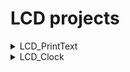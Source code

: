 # LCD projects
<details>
  <summary>
    LCD_PrintText
  </summary>
  
## LCD SetUp Schema 
![LCD SetUp!](https://cdn.forbot.pl/blog/wp-content/uploads/2015/08/Arduino_LCD.png "LCD SetUp")

## Hardware
| Name          | Model  | Datasheet |
| :---------    | ------ | --------- |
| Arduino       | UNO R3 | [link](https://docs.arduino.cc/resources/datasheets/A000066-datasheet.pdf) |
| LCD justPI    | 2x16 5V| [link](https://botland.com.pl/content/31-arduino-i-wyswietlacz-lcd) |
| Potentiometer | B10K   | [link](https://botland.com.pl/potencjometry-obrotowe-suwakowe-i-liniowe/2168-potencjometr-obrotowy-10k-liniowy-1-8w-5904422303716.html?cd=18298825651&ad=&kd=&gad_source=1&gclid=CjwKCAiAg8S7BhATEiwAO2-R6nVjSzS0t6gPw0kFgi_3WsfxE8csUXtReieZPCBcfZ78UnZSHN7_SRoCzyMQAvD_BwE) |

## Library
- [Liquid Crystal](https://docs.arduino.cc/libraries/liquidcrystal/)
</details>

<details>
  <summary>
    LCD_Clock
  </summary>
  
## LCD SetUp Schema 
![LCD SetUp!](https://cdn.forbot.pl/blog/wp-content/uploads/2015/08/Arduino_LCD.png "LCD SetUp")

## Hardware
| Name          | Model  | Datasheet |
| :---------    | ------ | --------- |
| Arduino       | UNO R3 | [link](https://docs.arduino.cc/resources/datasheets/A000066-datasheet.pdf) |
| LCD justPI    | 2x16 5V| [link](https://botland.com.pl/content/31-arduino-i-wyswietlacz-lcd) |
| Potentiometer | B10K   | [link](https://botland.com.pl/potencjometry-obrotowe-suwakowe-i-liniowe/2168-potencjometr-obrotowy-10k-liniowy-1-8w-5904422303716.html?cd=18298825651&ad=&kd=&gad_source=1&gclid=CjwKCAiAg8S7BhATEiwAO2-R6nVjSzS0t6gPw0kFgi_3WsfxE8csUXtReieZPCBcfZ78UnZSHN7_SRoCzyMQAvD_BwE) |

## Library
- [Liquid Crystal](https://docs.arduino.cc/libraries/liquidcrystal/)
- [Time Library](https://github.com/PaulStoffregen/Time)
</details>
